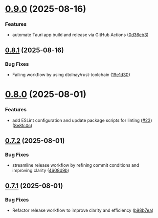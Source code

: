 # [0.9.0](https://github.com/hackthefutureofeducation/ketabak/compare/v0.8.1...v0.9.0) (2025-08-16)


### Features

* automate Tauri app build and release via GitHub Actions ([0d36eb3](https://github.com/hackthefutureofeducation/ketabak/commit/0d36eb3b56203ff5f1b575ab25e4170c4c276571))



## [0.8.1](https://github.com/hackthefutureofeducation/ketabak/compare/v0.8.0...v0.8.1) (2025-08-16)


### Bug Fixes

* Failing workflow by using dtolnay/rust-toolchain ([19e1d30](https://github.com/hackthefutureofeducation/ketabak/commit/19e1d308906e9d0165c363fc50e192fe620cd6e6))



# [0.8.0](https://github.com/hackthefutureofeducation/ketabak/compare/v0.7.2...v0.8.0) (2025-08-01)


### Features

* add ESLint configuration and update package scripts for linting ([#23](https://github.com/hackthefutureofeducation/ketabak/issues/23)) ([8e8fc0c](https://github.com/hackthefutureofeducation/ketabak/commit/8e8fc0c56833e12a149fcd13882f519189c2cb4b))



## [0.7.2](https://github.com/hackthefutureofeducation/ketabak/compare/v0.7.1...v0.7.2) (2025-08-01)


### Bug Fixes

* streamline release workflow by refining commit conditions and improving clarity ([4608d9b](https://github.com/hackthefutureofeducation/ketabak/commit/4608d9b2eb2578c40b9069a5bc714083b1415370))



## [0.7.1](https://github.com/hackthefutureofeducation/ketabak/compare/v0.7.0...v0.7.1) (2025-08-01)


### Bug Fixes

* Refactor release workflow to improve clarity and efficiency ([b98b7ea](https://github.com/hackthefutureofeducation/ketabak/commit/b98b7ea3a26d154e37a0e7a0f4871c64dca288fb))



